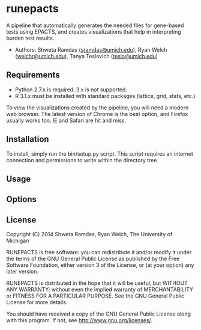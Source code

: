# runepacts

A pipeline that automatically generates the needed files for gene-based tests using EPACTS, and creates visualizations that help in interpreting burden test results. 

* Authors: Shweta Ramdas (sramdas@umich.edu), Ryan Welch (welchr@umich.edu), Tanya Teslovich (teslo@umich.edu)

## Requirements

* Python 2.7.x is required. 3.x is not supported. 
* R 3.1.x must be installed with standard packages (lattice, grid, stats, etc.) 

To view the visualizations created by the pipeline, you will need a modern web browser. The latest version of Chrome is the best option, and Firefox usually works too. IE and Safari are hit and miss. 

## Installation

To install, simply run the bin/setup.py script. This script requires an internet connection and permissions to write within the directory tree. 

## Usage

## Options

## License

Copyright (C) 2014 Shweta Ramdas, Ryan Welch, The University of Michigan

RUNEPACTS is free software: you can redistribute it and/or modify it under the terms of the GNU General Public License as published by the Free Software Foundation, either version 3 of the License, or (at your option) any later version.

RUNEPACTS is distributed in the hope that it will be useful, but WITHOUT ANY WARRANTY; without even the implied warranty of MERCHANTABILITY or FITNESS FOR A PARTICULAR PURPOSE. See the GNU General Public License for more details.

You should have received a copy of the GNU General Public License along with this program. If not, see http://www.gnu.org/licenses/.
